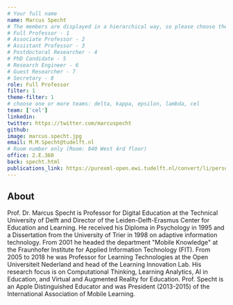 ```yaml
---
# Your full name
name: Marcus Specht
# The members are displayed in a hierarchical way, so please choose the role and filter from this list:
# Full Professor - 1
# Associate Professor - 2
# Assistant Professor - 3
# Postdoctoral Researcher - 4
# PhD Candidate - 5
# Research Engineer - 6
# Guest Researcher - 7
# Secretary - 8
role: Full Professor
filter: 1
theme-filter: 1
# choose one or more teams: delta, kappa, epsilon, lambda, cel
team: ['cel']
linkedin: 
twitter: https://twitter.com/marcuspecht
github:
image: marcus.specht.jpg
email: M.M.Specht@tudelft.nl
# Room number only (Room: 840 West 4rd floor)
office: 2.E.360
back: specht.html
publications_link: https://purexml-open.ewi.tudelft.nl/convert/li/persons/a8816dec-9269-4a05-b727-59b277c41f8d
---
```


## About

Prof. Dr. Marcus Specht is Professor for Digital Education at the Technical University of Delft and Director of the Leiden-Delft-Erasmus Center for Education and Learning. He received his Diploma in Psychology in 1995 and a Dissertation from the University of Trier in 1998 on adaptive information technology. From 2001 he headed the department "Mobile Knowledge" at the Fraunhofer Institute for Applied Information Technology (FIT). From 2005 to 2018 he was Professor for Learning Technologies at the Open Universiteit Nederland and head of the Learning Innovation Lab. His research focus is on Computational Thinking, Learning Analytics, AI in Education, and Virtual and Augmented Reality for Education. Prof. Specht is an Apple Distinguished Educator and was President (2013-2015) of the International Association of Mobile Learning.
 



